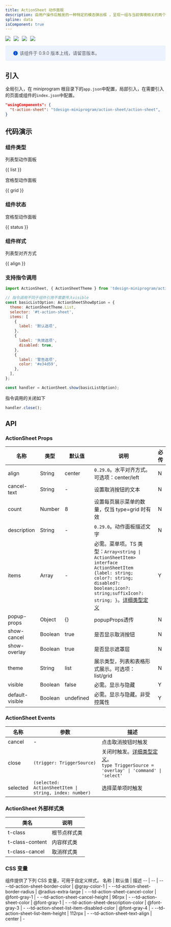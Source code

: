```yaml
---
title: ActionSheet 动作面板
description: 由用户操作后触发的一种特定的模态弹出框 ，呈现一组与当前情境相关的两个或多个选项。
spline: data
isComponent: true
---
```


<span class="coverages-badge" style="margin-right: 10px"><img src="https://img.shields.io/badge/coverages%3A%20lines-100%25-blue" /></span><span class="coverages-badge" style="margin-right: 10px"><img src="https://img.shields.io/badge/coverages%3A%20functions-100%25-blue" /></span><span class="coverages-badge" style="margin-right: 10px"><img src="https://img.shields.io/badge/coverages%3A%20statements-100%25-blue" /></span><span class="coverages-badge" style="margin-right: 10px"><img src="https://img.shields.io/badge/coverages%3A%20branches-89%25-blue" /></span>

<div style="background: #ecf2fe; display: flex; align-items: center; line-height: 20px; padding: 14px 24px; border-radius: 3px; color: #555a65">
  <svg fill="none" viewBox="0 0 16 16" width="16px" height="16px" style="margin-right: 5px">
    <path fill="#0052d9" d="M8 15A7 7 0 108 1a7 7 0 000 14zM7.4 4h1.2v1.2H7.4V4zm.1 2.5h1V12h-1V6.5z" fillOpacity="0.9"></path>
  </svg>
  该组件于 0.9.0 版本上线，请留意版本。
</div>

## 引入

全局引入，在 miniprogram 根目录下的`app.json`中配置，局部引入，在需要引入的页面或组件的`index.json`中配置。

```json
"usingComponents": {
  "t-action-sheet": "tdesign-miniprogram/action-sheet/action-sheet",
}
```

## 代码演示

### 组件类型

列表型动作面板

{{ list }}

宫格型动作面板

{{ grid }}

### 组件状态

宫格型动作面板

{{ status }}

### 组件样式

列表型对齐方式

{{ align }}

### 支持指令调用

```javascript
import ActionSheet, { ActionSheetTheme } from 'tdesign-miniprogram/action-sheet/index';

// 指令调用不同于组件引用不需要传入visible
const basicListOption: ActionSheetShowOption = {
  theme: ActionSheetTheme.List,
  selector: '#t-action-sheet',
  items: [
    {
      label: '默认选项',
    },
    {
      label: '失效选项',
      disabled: true,
    },
    {
      label: '警告选项',
      color: '#e34d59',
    },
  ],
};

const handler = ActionSheet.show(basicListOption);
```

指令调用的关闭如下

```javascript
handler.close();
```

## API

### ActionSheet Props

 名称              | 类型      | 默认值       | 说明                                                                                                                                                                                                                                                                 | 必传 
-----------------|---------|-----------|--------------------------------------------------------------------------------------------------------------------------------------------------------------------------------------------------------------------------------------------------------------------|----
 align           | String  | center    | `0.29.0`。水平对齐方式。可选项：center/left                                                                                                                                                                                                                                    | N  
 cancel-text     | String  | -         | 设置取消按钮的文本                                                                                                                                                                                                                                                          | N  
 count           | Number  | 8         | 设置每页展示菜单的数量，仅当 type=grid 时有效                                                                                                                                                                                                                                       | N  
 description     | String  | -         | `0.29.0`。动作面板描述文字                                                                                                                                                                                                                                                  | N  
 items           | Array   | -         | 必需。菜单项。TS 类型：`Array<string \| ActionSheetItem>` `interface ActionSheetItem {label: string; color?: string; disabled?: boolean;icon?: string;suffixIcon?: string; }`。[详细类型定义](https://github.com/Tencent/tdesign-miniprogram/tree/develop/src/action-sheet/type.ts) | Y  
 popup-props     | Object  | {}        | popupProps透传                                                                                                                                                                                                                                                       | N  
 show-cancel     | Boolean | true      | 是否显示取消按钮                                                                                                                                                                                                                                                           | N  
 show-overlay    | Boolean | true      | 是否显示遮罩层                                                                                                                                                                                                                                                            | N  
 theme           | String  | list      | 展示类型，列表和表格形式展示。可选项：list/grid                                                                                                                                                                                                                                       | N  
 visible         | Boolean | false     | 必需。显示与隐藏                                                                                                                                                                                                                                                           | Y  
 default-visible | Boolean | undefined | 必需。显示与隐藏。非受控属性                                                                                                                                                                                                                                                     | Y  

### ActionSheet Events

 名称       | 参数                                                     | 描述                                                                                                                                                                        
----------|--------------------------------------------------------|---------------------------------------------------------------------------------------------------------------------------------------------------------------------------
 cancel   | \-                                                     | 点击取消按钮时触发                                                                                                                                                                 
 close    | `(trigger: TriggerSource)`                             | 关闭时触发。[详细类型定义](https://github.com/Tencent/tdesign-miniprogram/tree/develop/src/action-sheet/type.ts)。<br/>`type TriggerSource = 'overlay' \| 'command' \| 'select' `<br/> 
 selected | `(selected: ActionSheetItem \| string, index: number)` | 选择菜单项时触发                                                                                                                                                                  

### ActionSheet 外部样式类

 类名              | 说明     
-----------------|-------- 
 t-class         | 根节点样式类 
 t-class-content | 内容样式类  
 t-class-cancel  | 取消样式类  

### CSS 变量

组件提供了下列 CSS 变量，可用于自定义样式。
名称 | 默认值 | 描述
-- | -- | --
--td-action-sheet-border-color | @gray-color-1 | -
--td-action-sheet-border-radius | @radius-extra-large | -
--td-action-sheet-cancel-color | @font-gray-1 | -
--td-action-sheet-cancel-height | 96rpx | -
--td-action-sheet-color | @font-gray-1 | -
--td-action-sheet-description-color | @font-gray-3 | -
--td-action-sheet-list-item-disabled-color | @font-gray-4 | -
--td-action-sheet-list-item-height | 112rpx | -
--td-action-sheet-text-align | center | - 
